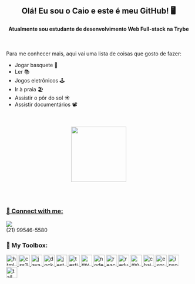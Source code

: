 

<h2 align="center">Olá! Eu sou o Caio e este é meu GitHub! 🖥️</h1>
<h4 align="center">Atualmente sou estudante de desenvolvimento Web Full-stack na Trybe</h3>

<br/>


Para me conhecer mais, aqui vai uma lista de coisas que gosto de fazer:
- Jogar basquete 🏀
- Ler 📚
- Jogos eletrônicos 🕹️
- Ir à praia 🏖️
- Assistir o pôr do sol ☀️
- Assistir documentários 📽️



##
<br/>

<div align="center">
  <a href="https://github.com/Caiopadilha2">
  <img height="150em" src="http://github-readme-streak-stats.herokuapp.com?user=Caiopadilha2&theme=dark&date_format=M%20j%5B%2C%20Y%5D">

</div>
  
  ##
  <br/>
  
<h3 align="left">🔗 Connect with me:</h3>
 
<div> 
  <a href="https://www.linkedin.com/in/caio-padilha/" target="_blank"><img src="https://img.shields.io/badge/-LinkedIn-%230077B5?style=for-the-badge&logo=linkedin&logoColor=white" target="_blank"></a> 
  <br/>
  (21) 99546-5580 
  
 <br/>

<h3 align="left">🔧 My Toolbox:</h3>
<p align="left">
  <a href="https://www.w3.org/html/" target="_blank" rel="noreferrer">
    <img
      src="https://img.shields.io/badge/-html5-E34F26?&style=for-the-badge&logo=html5&logoColor=fff"
      alt="html5"
      height="30"
    />
  </a>
    <a href="https://www.w3schools.com/css/" target="_blank" rel="noreferrer">
    <img
      src="https://img.shields.io/badge/-CSS-1572B6?&style=for-the-badge&logo=css3&logoColor=fff"
      alt="css3"
      height="30"
    />
  </a>
    <a
    href="https://developer.mozilla.org/en-US/docs/Web/JavaScript"
    target="_blank"
    rel="noreferrer"
  >
    <img
      src="https://img.shields.io/badge/-JavaScript-F7DF1E?&style=for-the-badge&logo=javascript&logoColor=000"
      alt="javascript"
      height="30"
    />
  </a>
  <a href="https://www.docker.com/" target="_blank" rel="noreferrer">
    <img
      src="https://img.shields.io/badge/-Docker-2496ED?&style=for-the-badge&logo=docker&logoColor=fff"
      alt="docker"
      height="30"
    />
  </a>
  <a href="https://jestjs.io" target="_blank" rel="noreferrer">
    <img
      src="https://img.shields.io/badge/-Jest-C21325?&style=for-the-badge&logo=jest&logoColor=fff"
      alt="jest"
      height="30"
    />
  </a>
    <a href="https://testing-library.com/" target="_blank" rel="noreferrer">
    <img
      src="https://img.shields.io/badge/-Testing%20Library-E33332?&style=for-the-badge&logo=testinglibrary&logoColor=fff"
      alt="testing-library"
      height="30"
    />
  </a>
  <a href="https://www.mysql.com/" target="_blank" rel="noreferrer">
    <img
      src="https://img.shields.io/badge/-MySQL-4479A1?&style=for-the-badge&logo=mysql&logoColor=fff"
      alt="mysql"
      height="30"
    />
  </a>
  <a href="https://nodejs.org" target="_blank" rel="noreferrer">
    <img
      src="https://img.shields.io/badge/-Node.js-339933?&style=for-the-badge&logo=nodedotjs&logoColor=fff"
      alt="nodejs"
      height="30"
    />
  </a>
  <a href="https://reactjs.org/" target="_blank" rel="noreferrer">
    <img
      src="https://img.shields.io/badge/-React.js-61DAFB?&style=for-the-badge&logo=react&logoColor=000"
      alt="react"
      height="30"
    />
  </a>
  <a href="https://redux.js.org" target="_blank" rel="noreferrer">
    <img
      src="https://img.shields.io/badge/-Redux-764ABC?&style=for-the-badge&logo=redux&logoColor=fff"
      alt="redux"
      height="30"
    />
  </a>
  <a href="https://mochajs.org/" target="_blank" rel="noreferrer">
    <img
      src="https://img.shields.io/badge/-Mocha-8D6748?&style=for-the-badge&logo=mocha&logoColor=fff"
      alt="mocha"
      height="30"
    />
  </a>
  <a href="https://www.chaijs.com/" target="_blank" rel="noreferrer">
    <img
      src="https://img.shields.io/badge/-Chai-A30701?&style=for-the-badge&logo=chai&logoColor=fff"
      alt="chai"
      height="30"
    />
  </a>
  <a href="https://www.npmjs.com/package/express" target="_blank" rel="noreferrer">
    <img
      src="https://img.shields.io/badge/-Express-000?&style=for-the-badge&logo=express&logoColor=fff"
      alt="express"
      height="30"
    />
  </a>
  <a href="https://insomnia.rest/" target="_blank" rel="noreferrer">
    <img
      src="https://img.shields.io/badge/-Insomnia-4000BF?&style=for-the-badge&logo=insomnia&logoColor=fff"
      alt="insomnia"
      height="30"
    />
  </a>
  <a href="https://tailwindcss.com/" target="_blank" rel="noreferrer">
    <img
      src="https://img.shields.io/badge/-Tailwind CSS-06B6D4?&style=for-the-badge&logo=tailwindcss&logoColor=fff"
      alt="tailwind css"
      height="30"
    />
  </a>
</p>
</div>
